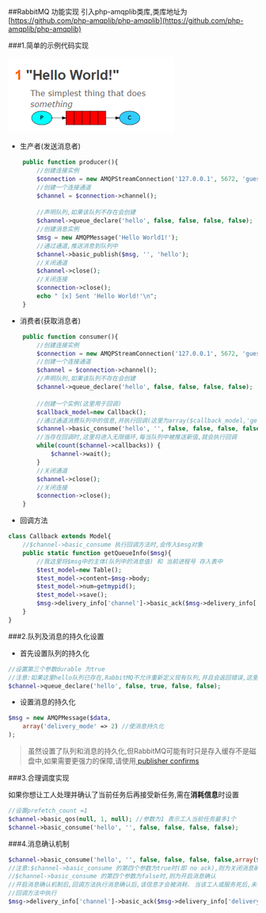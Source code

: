 ##RabbitMQ 功能实现
引入php-amqplib类库,类库地址为[https://github.com/php-amqplib/php-amqplib](https://github.com/php-amqplib/php-amqplib)

###1.简单的示例代码实现

![](/assets/QQ截图20161212205751.png)

+ 生产者(发送消息者) 
```php
    public function producer(){
        //创建连接实例
        $connection = new AMQPStreamConnection('127.0.0.1', 5672, 'guest', 'guest');
        //创建一个连接通道
        $channel = $connection->channel();

        //声明队列,如果该队列不存在会创建
        $channel->queue_declare('hello', false, false, false, false);
        //创建消息实例
        $msg = new AMQPMessage('Hello World1!');
        //通过通道,推送消息到队列中
        $channel->basic_publish($msg, '', 'hello');
        //关闭通道
        $channel->close();
        //关闭连接
        $connection->close();
        echo " [x] Sent 'Hello World!'\n";
    }
```
+ 消费者(获取消息者)
```php
    public function consumer(){
        //创建连接实例
        $connection = new AMQPStreamConnection('127.0.0.1', 5672, 'guest', 'guest');
        //创建一个连接通道
        $channel = $connection->channel();
        //声明队列,如果该队列不存在会创建
        $channel->queue_declare('hello', false, false, false, false);

        //创建一个实例(这里用于回调)
        $callback_model=new Callback();
        //通过通道消费队列中的信息,并执行回调(这里为array($callback_model,'getQueueInfo'))
        $channel->basic_consume('hello', '', false, false, false, false,array($callback_model,'getQueueInfo'));
        //当存在回调时,这里将进入无限循环,每当队列中被推送新值,就会执行回调
        while(count($channel->callbacks)) {
            $channel->wait();
        }
        //关闭通道
        $channel->close();
        //关闭连接
        $connection->close();
    }
```
+ 回调方法
```php
class Callback extends Model{
    //$channel->basic_consume 执行回调方法时,会传入$msg对象
    public static function getQueueInfo($msg){
        //我这里将$msg中的主体(队列中的消息值) 和 当前进程号 存入表中
        $test_model=new Table();
        $test_model->content=$msg->body;
        $test_model->num=getmypid();
        $test_model->save();
        $msg->delivery_info['channel']->basic_ack($msg->delivery_info['delivery_tag']);
    }
}
```

###2.队列及消息的持久化设置

+ 首先设置队列的持久化

```php
//设置第三个参数durable 为true
//注意:如果这里hello队列已存在,RabbitMQ不允许重新定义现有队列,并且会返回错误,这里你可以声明一个新队列
$channel->queue_declare('hello', false, true, false, false);
```
+ 设置消息的持久化

```php
$msg = new AMQPMessage($data,
    array('delivery_mode' => 2) //使消息持久化
);

```

> 虽然设置了队列和消息的持久化,但RabbitMQ可能有时只是存入缓存不是磁盘中,如果需要更强力的保障,请使用[ publisher confirms](https://www.rabbitmq.com/confirms.html)

###3.合理调度实现

如果你想让工人处理并确认了当前任务后再接受新任务,需在**消耗信息**时设置
```php
//设置prefetch_count =1
$channel->basic_qos(null, 1, null); //参数为1 表示工人当前任务最多1个
$channel->basic_consume('hello', '', false, false, false, false);
```

###4.消息确认机制
```php
$channel->basic_consume('hello', '', false, false, false, false,array($callback_model,'getQueueInfo'));
//注意:$channel->basic_consume 的第四个参数为true时(即 no ack),则为关闭消息确认
//$channel->basic_consume 的第四个参数为false时,则为开启消息确认
//开启消息确认机制后,回调方法执行消息确认后,该信息才会被消耗. 当该工人或服务死后,未确认的信息会被再次放入到队列中
//回调方法中执行
$msg->delivery_info['channel']->basic_ack($msg->delivery_info['delivery_tag']);
```
